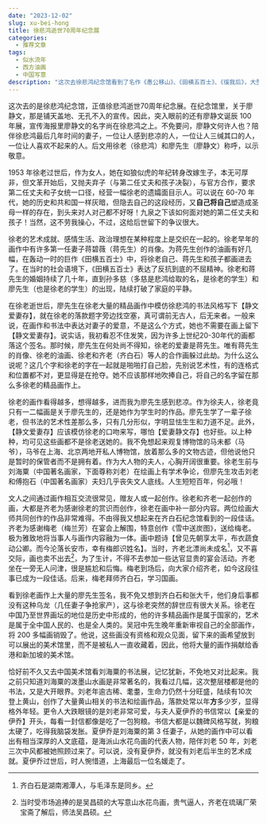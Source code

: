 ```yaml
---
date: "2023-12-02"
slug: xu-bei-hong
title: 徐悲鸿逝世70周年纪念展
categories:
  - 推荐文章
tags:
  - 似水流年
  - 西方油画
  - 中国写意
description: "这次去徐悲鸿纪念馆看到了名作《愚公移山》、《田横五百士》、《徯我后》，大型历史题材的鸿篇巨制，画中人物与真实人物的尺寸差不多，甚至更大一点。现场看到这些画作的感受和纪录片《百年巨匠》真的很不一样，冲击力很强，不由地让人后退几步。本文将以我观看时间为顺序，写观看画作的感受，由感受联想到的人生百态和做人做事的道理。"
---
```


这次去的是徐悲鸿纪念馆，正值徐悲鸿逝世70周年纪念展。在纪念馆里，关于廖静文，那是铺天盖地、无孔不入的宣传。因此，突入眼前的还有廖静文诞辰 100 年展，宣传海报里廖静文的名字尚在徐悲鸿之上。不免要问，廖静文何许人也？陪伴徐悲鸿最后几年时间的妻子，一位让人感到悲凉的人，一位让人三缄其口的人，一位让人喜欢不起来的人。后文用徐老（徐悲鸿）和廖先生（廖静文）称呼，以示敬意。

1953 年徐老过世后，作为女人，她在如狼似虎的年纪转身改嫁生子，本无可厚非，但文革开始后，又抛夫弃子（与第二任丈夫和孩子决裂），与官方合作，要求第二任丈夫和子女统一口径，经营一幅徐老的遗孀面目示人。可以说在 60-70 年代，她的历史和共和国一样灰暗，但隐去自己的这段经历，又**自己将自己**塑造成圣母一样的存在，到头来对人对己都不好呀！九泉之下该如何面对她的第二任丈夫和孩子！当然，这不劳我操心，不过，这给后世留下的争议很大。

徐老的艺术成就、感情生活、政治理想在某种程度上是交织在一起的。徐老早年的画作中有许多第一任妻子蒋碧薇（蒋先生）的肖像。为蒋先生创作的油画有好几幅，在轰动一时的巨作《田横五百士》中，将徐老自己、蒋先生和孩子都画进去了。在当时的社会语境下，《田横五百士》表达了反抗到底的不屈精神。徐老和蒋先生的婚姻持续了几十年，直到孙多慈（多慈是悲鸿给取的名，是徐老的学生）和廖先生（也是徐老的学生）的出现，陆续打破了家庭的平静。

在徐老逝世后，廖先生在徐老大量的精品画作中模仿徐悲鸿的书法风格写下【静文爱妻存】，就在徐老的落款题字旁边找空塞，真可谓前无古人，后无来者。一般来说，在画作和书法中表达对妻子的爱意，不是这么个方式，她也不需要在画上留下【静文爱妻存】。说实话，我初看忍不住发笑，因为许多上世纪20-30年代的画都落这个签名。那时候，廖先生在何处尚不得知，徐老的爱妻是蒋先生。唯有蒋先生的肖像、徐老的油画、徐老和齐老（齐白石）等人的合作画躲过此劫。为什么这么说呢？这几个字和徐老的字在一起就是啪啪打自己脸，先别说艺术性，有的连格式和位置都不对，更显得是在抢夺。她不应该那样地吹捧自己，将自己的名字留在那么多徐老的精品画作上。

徐老的画作看得越多，想得越多，进而我为廖先生感到悲凉。作为徐夫人，徐老竟只有一二幅画是关于廖先生的，还是她作为学生时的作品。廖先生学了一辈子徐老，但书法的艺术性差那么多，只有几分形似，字明显怯生生和力道不足。此外，【静文爱妻存】应该模仿徐老的口吻来写，哪怕【爱妻静文存】也好些。以上种种，均可见这些画都不是徐老送她的。我不免想起来观复博物馆的马未都（马爷），马爷在上海、北京两地开私人博物馆，放着那么多的文物古迹，但他说他只是暂时的保管者而不是拥有着。作为大人物的夫人，心胸开阔很重要。徐老生前与刘海粟（中国著名画家，下面尊称刘老）在绘画上有学术争论，但廖先生攻击刘老和傅抱石（中国著名画家）夫妇几乎丧失文人底线。人生短短百年，何必哦！

文人之间通过画作相互交流很常见，赠友人或一起创作。徐老和齐老一起创作的画，大都是齐老为感谢徐老的赏识而创作，徐老在画中补一部分内容。两位绘画大师共同创作的作品非常难得。不由得我又想起来在齐白石纪念馆看到的一段佳话。齐老为感谢梅老（梅兰芳）在宴会上解围，特意创作《雪中送炭图》，送给梅老。极为雅致地将当事人与画作内容融为一体。画中题诗【曾见先朝享太平，布衣蔬食动公卿。而今沦落长安市，幸有梅郎识姓名】。当时，齐老北漂尚未成名[^1]，又不喜交际，画也卖不出去[^2]，为了生计，不得不去参加一些达官显贵的宴会活动。齐老坐在一旁无人问津，很是尴尬和后悔。梅老到场后，向大家介绍齐老，如今这段往事已成为一段佳话。后来，梅老拜师齐白石，学习国画。

[^1]: 齐白石是湖南湘潭人，与毛泽东是同乡。

[^2]: 当时受市场追捧的是吴昌硕的大写意山水花鸟画，贵气逼人，齐老在琉璃厂荣宝斋了解后，师法吴昌硕。

看到徐老画作上大量的廖先生签名，我不免又想到齐白石和张大千，他们身后事都没有这种乌龙（几任妻子争抢家产），这与徐老突然的辞世应有很大关系。徐老在中国乃至世界画坛的地位是历史中形成的，他的许多精品画作是属于国家的，艺术是属于全中国人民的、也是全人类的。吴冠中先生晚年重新审视自己的全部画作，将 200 多幅画销毁了。他说，这些画没有资格和观众见面，留下来的画希望放到可以展出的美术馆里，而不是被私人一直收藏着，因此，他将大量的画作捐献给香港和新加坡的美术馆。

恰好前不久又去中国美术馆看刘海粟的书法展，记忆犹新，不免地又对比起来。我之前只知道刘海粟的泼墨山水画是非常著名的，我看过几幅，这次整层楼都是他的书法，又是大开眼界。刘老年逾古稀、耄耋，生命力仍然十分旺盛，陆续有10次登上黄山，创作了大量黄山相关的书法和绘画作品，落款处常以年**方**多少岁，显得格外年轻。更令人大跌眼镜的是刘老非常可爱，与夫人夏伊乔的书信常以【亲爱的伊乔】开头，每看一封信都像是吃了一包狗粮。书信大都是以魏碑风格写就，狗粮太硬了，吃得我脑袋发胀。夏伊乔是刘海粟的第 3 任妻子，从她的画作中可以看出有相当深厚的人文底蕴，是海派山水花鸟画的代表人物，陪伴刘老 50 年，刘老三次中风都被她照顾过来了。可以说，没有夏伊乔，就没有刘老后半生的艺术成就。夏伊乔过世后，时人惋惜道，上海最后一位名媛走了。
